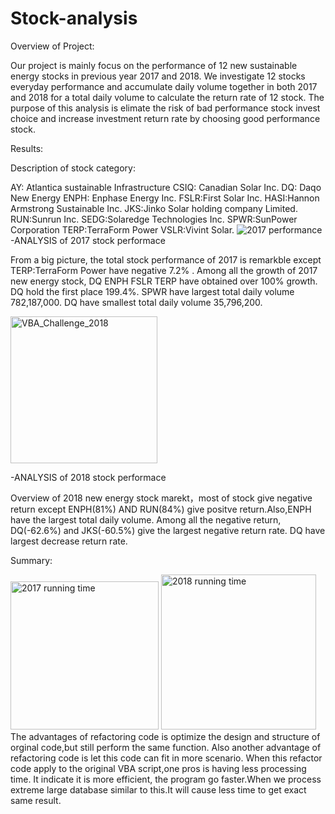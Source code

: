 # Stock-analysis


Overview of Project:

Our project is mainly focus on the performance of 12 new sustainable energy stocks in previous year 2017 and 2018. We investigate 12 stocks everyday performance and accumulate daily volume together in both 2017 and 2018 for a total daily volume to calculate the return rate of 12 stock. The purpose of this analysis is elimate the risk of bad performance stock invest choice and increase investment return rate by choosing good performance stock.

Results:

Description of stock category: 

AY: Atlantica sustainable Infrastructure
CSIQ: Canadian Solar Inc.
DQ: Daqo New Energy
ENPH: Enphase Energy Inc.
FSLR:First Solar Inc.
HASI:Hannon Armstrong Sustainable Inc.
JKS:Jinko Solar holding company Limited.
RUN:Sunrun Inc.
SEDG:Solaredge Technologies Inc.
SPWR:SunPower Corporation
TERP:TerraForm Power
VSLR:Vivint Solar.
![2017 performance](https://user-images.githubusercontent.com/93842672/141137623-e3df836a-fec5-4426-8bfa-4f5c183c3e69.png)
-ANALYSIS of 2017 stock performace
 
 From a big picture, the total stock performance of 2017 is remarkble except TERP:TerraForm Power have negative 7.2% . Among all the growth of 2017 new energy stock, DQ ENPH FSLR TERP have obtained over 100% growth. DQ hold the first place 199.4%. SPWR have largest total daily volume 782,187,000. DQ have smallest total daily volume 35,796,200.

<img width="235" alt="VBA_Challenge_2018" src="https://user-images.githubusercontent.com/93842672/141385589-4d66f3b9-57dd-4e90-8459-c3b30a6b43f2.PNG">

-ANALYSIS of 2018 stock performace

Overview of 2018 new energy stock marekt，most of stock give negative return except ENPH(81%) AND RUN(84%) give positve return.Also,ENPH have the largest total daily volume.  Among all the negative return, DQ(-62.6%) and JKS(-60.5%) give the largest negative return rate. DQ have largest decrease return rate.


Summary:

<img width="237" alt="2017 running time" src="https://user-images.githubusercontent.com/93842672/141146624-63efdd50-1d2e-4bfe-a5a1-e447cb1ae63d.png">
<img width="248" alt="2018 running time" src="https://user-images.githubusercontent.com/93842672/141146670-d8d75ede-8099-4222-9a16-e28ad237b723.png">
The advantages of refactoring code is optimize the design and structure of orginal code,but still perform the same function. Also another advantage of refactoring code is let this code can fit in more scenario.
When this refactor code apply to the original VBA script,one pros is having less processing time. It indicate it is more efficient, the program go faster.When we process extreme large database similar to this.It will cause less time to get exact same result.


